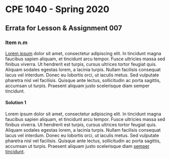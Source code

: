 # CPE 1040 - Spring 2020

## Errata for Lesson & Assignment 007

### Item n.m

[Lorem ipsum](https://www.lipsum.com/) dolor sit amet, consectetur adipiscing elit. In tincidunt magna faucibus sapien aliquam, et tincidunt arcu tempor. Fusce ultricies massa sed finibus viverra. Ut hendrerit est turpis, cursus ultrices tortor feugiat quis. Aliquam sodales egestas lorem, a lacinia turpis. Nullam facilisis consequat lacus vel interdum. Donec eu lobortis orci, ut iaculis metus. Sed vulputate pharetra nisl vel facilisis. Quisque ante lectus, sollicitudin ac porta sagittis, accumsan ut turpis. Praesent aliquam justo scelerisque diam semper tincidunt.

#### Solution 1

Lorem ipsum dolor sit amet, consectetur adipiscing elit. In tincidunt magna faucibus sapien aliquam, et tincidunt arcu tempor. Fusce ultricies massa sed finibus viverra. Ut hendrerit est turpis, cursus ultrices tortor feugiat quis. Aliquam sodales egestas lorem, a lacinia turpis. Nullam facilisis consequat lacus vel interdum. Donec eu lobortis orci, ut iaculis metus. Sed vulputate pharetra nisl vel facilisis. Quisque ante lectus, sollicitudin ac porta sagittis, accumsan ut turpis. Praesent aliquam justo scelerisque diam [semper tincidunt](https://www.lipsum.com/).

